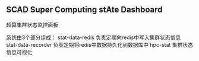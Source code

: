## SCAD Super Computing stAte Dashboard

超算集群状态监控面板

系统由3个部分组成：
stat-data-redis 		负责定期向redis中写入集群状态信息
stat-data-recorder	负责定期将redis中数据持久化到数据库中
hpc-stat						集群状态信息可视化
